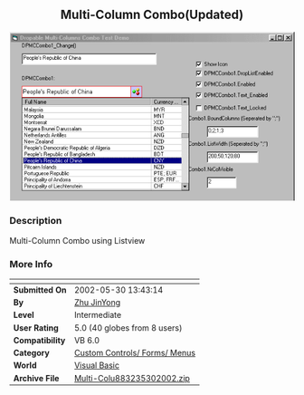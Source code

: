 ﻿<div align="center">

## Multi\-Column Combo\(Updated\)

<img src="PIC200253021822787.gif">
</div>

### Description

Multi-Column Combo using Listview
 
### More Info
 


<span>             |<span>
---                |---
**Submitted On**   |2002-05-30 13:43:14
**By**             |[Zhu JinYong](https://github.com/Planet-Source-Code/PSCIndex/blob/master/ByAuthor/zhu-jinyong.md)
**Level**          |Intermediate
**User Rating**    |5.0 (40 globes from 8 users)
**Compatibility**  |VB 6\.0
**Category**       |[Custom Controls/ Forms/  Menus](https://github.com/Planet-Source-Code/PSCIndex/blob/master/ByCategory/custom-controls-forms-menus__1-4.md)
**World**          |[Visual Basic](https://github.com/Planet-Source-Code/PSCIndex/blob/master/ByWorld/visual-basic.md)
**Archive File**   |[Multi\-Colu883235302002\.zip](https://github.com/Planet-Source-Code/zhu-jinyong-multi-column-combo-updated__1-35266/archive/master.zip)








